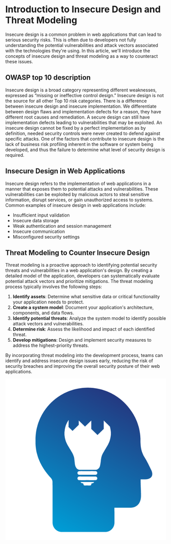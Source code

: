 # Introduction to Insecure Design and Threat Modeling

Insecure design is a common problem in web applications that can lead to serious security risks. This is often due to developers not fully understanding the potential vulnerabilities and attack vectors associated with the technologies they're using. In this article, we'll introduce the concepts of insecure design and threat modeling as a way to counteract these issues.

## OWASP top 10 description

Insecure design is a broad category representing different weaknesses, expressed as “missing or ineffective control design.” Insecure design is not the source for all other Top 10 risk categories. There is a difference between insecure design and insecure implementation. We differentiate between design flaws and implementation defects for a reason, they have different root causes and remediation. A secure design can still have implementation defects leading to vulnerabilities that may be exploited. An insecure design cannot be fixed by a perfect implementation as by definition, needed security controls were never created to defend against specific attacks. One of the factors that contribute to insecure design is the lack of business risk profiling inherent in the software or system being developed, and thus the failure to determine what level of security design is required.

## Insecure Design in Web Applications

Insecure design refers to the implementation of web applications in a manner that exposes them to potential attacks and vulnerabilities. These vulnerabilities can be exploited by malicious actors to steal sensitive information, disrupt services, or gain unauthorized access to systems. Common examples of insecure design in web applications include:

- Insufficient input validation
- Insecure data storage
- Weak authentication and session management
- Insecure communication
- Misconfigured security settings

## Threat Modeling to Counter Insecure Design

Threat modeling is a proactive approach to identifying potential security threats and vulnerabilities in a web application's design. By creating a detailed model of the application, developers can systematically evaluate potential attack vectors and prioritize mitigations. The threat modeling process typically involves the following steps:

1. **Identify assets**: Determine what sensitive data or critical functionality your application needs to protect.
2. **Create a system model**: Document your application's architecture, components, and data flows.
3. **Identify potential threats**: Analyze the system model to identify possible attack vectors and vulnerabilities.
4. **Determine risk**: Assess the likelihood and impact of each identified threat.
5. **Develop mitigations**: Design and implement security measures to address the highest-priority threats.

By incorporating threat modeling into the development process, teams can identify and address insecure design issues early, reducing the risk of security breaches and improving the overall security posture of their web applications.

![Top10](assets/images/A04.png)